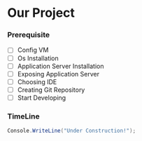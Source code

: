 # Our Project

### Prerequisite
- [ ] Config VM
- [ ] Os Installation
- [ ] Application Server Installation
- [ ] Exposing Application Server
- [ ] Choosing IDE
- [ ] Creating Git Repository
- [ ] Start Developing

### TimeLine 
``` csharp
Console.WriteLine("Under Construction!");
```

